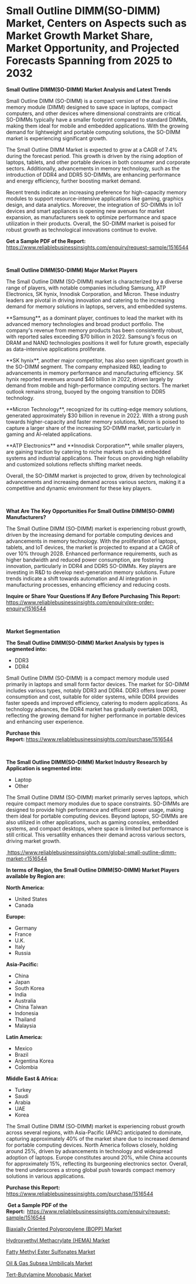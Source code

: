 <p><h1>Small Outline DIMM(SO-DIMM) Market, Centers on Aspects such as Market Growth Market Share, Market Opportunity, and Projected Forecasts Spanning from 2025 to 2032</h1></p><p><strong>Small Outline DIMM(SO-DIMM) Market Analysis and Latest Trends</strong></p>
<p><p>Small Outline DIMM (SO-DIMM) is a compact version of the dual in-line memory module (DIMM) designed to save space in laptops, compact computers, and other devices where dimensional constraints are critical. SO-DIMMs typically have a smaller footprint compared to standard DIMMs, making them ideal for mobile and embedded applications. With the growing demand for lightweight and portable computing solutions, the SO-DIMM market is experiencing significant growth.</p><p>The Small Outline DIMM Market is expected to grow at a CAGR of 7.4% during the forecast period. This growth is driven by the rising adoption of laptops, tablets, and other portable devices in both consumer and corporate sectors. Additionally, advancements in memory technology, such as the introduction of DDR4 and DDR5 SO-DIMMs, are enhancing performance and energy efficiency, further boosting market demand. </p><p>Recent trends indicate an increasing preference for high-capacity memory modules to support resource-intensive applications like gaming, graphics design, and data analytics. Moreover, the integration of SO-DIMMs in IoT devices and smart appliances is opening new avenues for market expansion, as manufacturers seek to optimize performance and space utilization in their products. Overall, the SO-DIMM market is poised for robust growth as technological innovations continue to evolve.</p></p>
<p><strong>Get a Sample PDF of the Report:&nbsp;</strong> <a href="https://www.reliablebusinessinsights.com/enquiry/request-sample/1516544?utm_campaign=97&utm_medium=2&utm_source=Github&utm_content=ia&utm_term=04042025&utm_id=small-outline-dimmso-dimm">https://www.reliablebusinessinsights.com/enquiry/request-sample/1516544</a></p>
<p>&nbsp;</p>
<p><strong>Small Outline DIMM(SO-DIMM) Major Market Players</strong></p>
<p><p>The Small Outline DIMM (SO-DIMM) market is characterized by a diverse range of players, with notable companies including Samsung, ATP Electronics, SK hynix, Innodisk Corporation, and Micron. These industry leaders are pivotal in driving innovation and catering to the increasing demand for memory solutions in laptops, servers, and embedded systems.</p><p>**Samsung**, as a dominant player, continues to lead the market with its advanced memory technologies and broad product portfolio. The company's revenue from memory products has been consistently robust, with reported sales exceeding $70 billion in 2022. Samsung's focus on DRAM and NAND technologies positions it well for future growth, especially as data-intensive applications proliferate.</p><p>**SK hynix**, another major competitor, has also seen significant growth in the SO-DIMM segment. The company emphasized R&D, leading to advancements in memory performance and manufacturing efficiency. SK hynix reported revenues around $40 billion in 2022, driven largely by demand from mobile and high-performance computing sectors. The market outlook remains strong, buoyed by the ongoing transition to DDR5 technology.</p><p>**Micron Technology**, recognized for its cutting-edge memory solutions, generated approximately $30 billion in revenue in 2022. With a strong push towards higher-capacity and faster memory solutions, Micron is poised to capture a larger share of the increasing SO-DIMM market, particularly in gaming and AI-related applications.</p><p>**ATP Electronics** and **Innodisk Corporation**, while smaller players, are gaining traction by catering to niche markets such as embedded systems and industrial applications. Their focus on providing high reliability and customized solutions reflects shifting market needs.</p><p>Overall, the SO-DIMM market is projected to grow, driven by technological advancements and increasing demand across various sectors, making it a competitive and dynamic environment for these key players.</p></p>
<p>&nbsp;</p>
<p><strong>What Are The Key Opportunities For Small Outline DIMM(SO-DIMM) Manufacturers?</strong></p>
<p><p>The Small Outline DIMM (SO-DIMM) market is experiencing robust growth, driven by the increasing demand for portable computing devices and advancements in memory technology. With the proliferation of laptops, tablets, and IoT devices, the market is projected to expand at a CAGR of over 10% through 2028. Enhanced performance requirements, such as higher bandwidth and reduced power consumption, are fostering innovation, particularly in DDR4 and DDR5 SO-DIMMs. Key players are investing in R&D to develop next-generation memory solutions. Future trends indicate a shift towards automation and AI integration in manufacturing processes, enhancing efficiency and reducing costs.</p></p>
<p><strong>Inquire or Share Your Questions If Any Before Purchasing This Report:</strong> <a href="https://www.reliablebusinessinsights.com/enquiry/pre-order-enquiry/1516544?utm_campaign=97&utm_medium=2&utm_source=Github&utm_content=ia&utm_term=04042025&utm_id=small-outline-dimmso-dimm">https://www.reliablebusinessinsights.com/enquiry/pre-order-enquiry/1516544</a></p>
<p>&nbsp;</p>
<p><strong>Market Segmentation</strong></p>
<p><strong>The Small Outline DIMM(SO-DIMM) Market Analysis by types is segmented into:</strong></p>
<p><ul><li>DDR3</li><li>DDR4</li></ul></p>
<p><p>Small Outline DIMM (SO-DIMM) is a compact memory module used primarily in laptops and small form factor devices. The market for SO-DIMM includes various types, notably DDR3 and DDR4. DDR3 offers lower power consumption and cost, suitable for older systems, while DDR4 provides faster speeds and improved efficiency, catering to modern applications. As technology advances, the DDR4 market has gradually overtaken DDR3, reflecting the growing demand for higher performance in portable devices and enhancing user experience.</p></p>
<p><strong>Purchase this Report:&nbsp;</strong><a href="https://www.reliablebusinessinsights.com/purchase/1516544?utm_campaign=97&utm_medium=2&utm_source=Github&utm_content=ia&utm_term=04042025&utm_id=small-outline-dimmso-dimm">https://www.reliablebusinessinsights.com/purchase/1516544</a></p>
<p>&nbsp;</p>
<p><strong>The Small Outline DIMM(SO-DIMM) Market Industry Research by Application is segmented into:</strong></p>
<p><ul><li>Laptop</li><li>Other</li></ul></p>
<p><p>The Small Outline DIMM (SO-DIMM) market primarily serves laptops, which require compact memory modules due to space constraints. SO-DIMMs are designed to provide high performance and efficient power usage, making them ideal for portable computing devices. Beyond laptops, SO-DIMMs are also utilized in other applications, such as gaming consoles, embedded systems, and compact desktops, where space is limited but performance is still critical. This versatility enhances their demand across various sectors, driving market growth.</p></p>
<p><a href="https://www.reliablebusinessinsights.com/global-small-outline-dimm-market-r1516544?utm_campaign=97&utm_medium=2&utm_source=Github&utm_content=ia&utm_term=04042025&utm_id=small-outline-dimmso-dimm">&nbsp;https://www.reliablebusinessinsights.com/global-small-outline-dimm-market-r1516544</a></p>
<p><strong>In terms of Region, the Small Outline DIMM(SO-DIMM) Market Players available by Region are:</strong></p>
<p>
    <p> <strong> North America: </strong>
        <ul>
            <li>United States</li>
            <li>Canada</li>
        </ul>
        </p> 
    <p> <strong> Europe: </strong>
        <ul>
            <li>Germany</li>
            <li>France</li>
            <li>U.K.</li>
            <li>Italy</li>
            <li>Russia</li>
        </ul>
        </p> 
    <p> <strong> Asia-Pacific: </strong>
        <ul>
            <li>China</li>
            <li>Japan</li>
            <li>South Korea</li>
            <li>India</li>
            <li>Australia</li>
            <li>China Taiwan</li>
            <li>Indonesia</li>
            <li>Thailand</li>
            <li>Malaysia</li>
        </ul>
        </p> 
    <p> <strong> Latin America: </strong>
        <ul>
            <li>Mexico</li>
            <li>Brazil</li>
            <li>Argentina Korea</li>
            <li>Colombia</li>
        </ul>
        </p> 
    <p> <strong> Middle East & Africa: </strong>
        <ul>
            <li>Turkey</li>
            <li>Saudi</li>
            <li>Arabia</li>
            <li>UAE</li>
            <li>Korea</li>
        </ul>
    </p>
    </p>
<p><p>The Small Outline DIMM (SO-DIMM) market is experiencing robust growth across several regions, with Asia-Pacific (APAC) anticipated to dominate, capturing approximately 40% of the market share due to increased demand for portable computing devices. North America follows closely, holding around 25%, driven by advancements in technology and widespread adoption of laptops. Europe constitutes around 20%, while China accounts for approximately 15%, reflecting its burgeoning electronics sector. Overall, the trend underscores a strong global push towards compact memory solutions in various applications.</p></p>
<p><strong>Purchase this Report: </strong><a href="https://www.reliablebusinessinsights.com/purchase/1516544?utm_campaign=97&utm_medium=2&utm_source=Github&utm_content=ia&utm_term=04042025&utm_id=small-outline-dimmso-dimm">https://www.reliablebusinessinsights.com/purchase/1516544</a></p>
<p>&nbsp;<strong>Get a Sample PDF of the Report:&nbsp;&nbsp;</strong><a href="https://www.reliablebusinessinsights.com/enquiry/request-sample/1516544?utm_campaign=97&utm_medium=2&utm_source=Github&utm_content=ia&utm_term=04042025&utm_id=small-outline-dimmso-dimm">https://www.reliablebusinessinsights.com/enquiry/request-sample/1516544</a></p>
<p><strong></strong></p>
<p><p><a href="https://github.com/bartzthateis/Market-Research-Report-List-1/blob/main/biaxially-oriented-polypropylene-bopp-market.md?utm_campaign=97&utm_medium=2&utm_source=Github&utm_content=ia&utm_term=04042025&utm_id=small-outline-dimmso-dimm">Biaxially Oriented Polypropylene (BOPP) Market</a></p><p><a href="https://github.com/taffouasaoka/Market-Research-Report-List-1/blob/main/hydroxyethyl-methacrylate-hema-market.md?utm_campaign=97&utm_medium=2&utm_source=Github&utm_content=ia&utm_term=04042025&utm_id=small-outline-dimmso-dimm">Hydroxyethyl Methacrylate (HEMA) Market</a></p><p><a href="https://github.com/kuciakkukalo/Market-Research-Report-List-1/blob/main/fatty-methyl-ester-sulfonates-market.md?utm_campaign=97&utm_medium=2&utm_source=Github&utm_content=ia&utm_term=04042025&utm_id=small-outline-dimmso-dimm">Fatty Methyl Ester Sulfonates Market</a></p><p><a href="https://github.com/danitkeavyx7/Market-Research-Report-List-1/blob/main/oil-gas-subsea-umbilicals-market.md?utm_campaign=97&utm_medium=2&utm_source=Github&utm_content=ia&utm_term=04042025&utm_id=small-outline-dimmso-dimm">Oil & Gas Subsea Umbilicals Market</a></p><p><a href="https://github.com/moorsdorak31/Market-Research-Report-List-1/blob/main/tert-butylamine-monobasic-market.md?utm_campaign=97&utm_medium=2&utm_source=Github&utm_content=ia&utm_term=04042025&utm_id=small-outline-dimmso-dimm">Tert-Butylamine Monobasic Market</a></p></p>